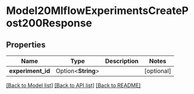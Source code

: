 # Model20MlflowExperimentsCreatePost200Response

## Properties

Name | Type | Description | Notes
------------ | ------------- | ------------- | -------------
**experiment_id** | Option<**String**> |  | [optional]

[[Back to Model list]](../README.md#documentation-for-models) [[Back to API list]](../README.md#documentation-for-api-endpoints) [[Back to README]](../README.md)


